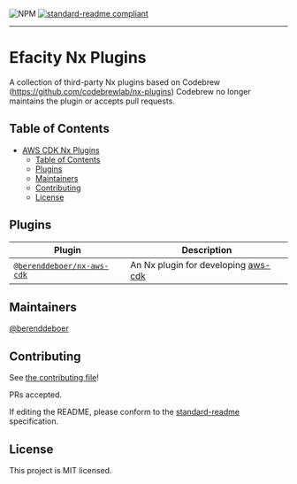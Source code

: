 ![NPM](https://img.shields.io/npm/l/@berenddeboer/nx-aws-cdk)
[![standard-readme compliant](https://img.shields.io/badge/standard--readme-OK-green.svg?style=flat-square)](https://github.com/RichardLitt/standard-readme)

<hr>

# Efacity Nx Plugins

A collection of third-party Nx plugins based on Codebrew (https://github.com/codebrewlab/nx-plugins)
Codebrew no longer maintains the plugin or accepts pull requests.

## Table of Contents

- [AWS CDK Nx Plugins](#aws-cdk-nx-plugins)
  - [Table of Contents](#table-of-contents)
  - [Plugins](#plugins)
  - [Maintainers](#maintainers)
  - [Contributing](#contributing)
  - [License](#license)

## Plugins

| Plugin                                                        | Description                                                                                   |
| ------------------------------------------------------------- | --------------------------------------------------------------------------------------------- |
| [`@berenddeboer/nx-aws-cdk`](./packages/nx-aws-cdk/README.md) | An Nx plugin for developing [aws-cdk](https://docs.aws.amazon.com/cdk/latest/guide/home.html) |

## Maintainers

[@berenddeboer](https://github.com/berenddeboer)

## Contributing

See [the contributing file](CONTRIBUTING.md)!

PRs accepted.

If editing the README, please conform to the [standard-readme](https://github.com/RichardLitt/standard-readme) specification.

## License

This project is MIT licensed.
